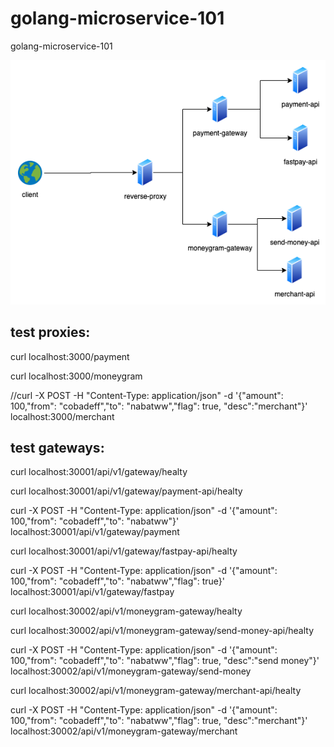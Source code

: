 # golang-microservice-101
golang-microservice-101

![alt text](https://raw.githubusercontent.com/SerhatSelim/golang-microservice-101/main/go_microservice_101.drawio.png)


## test proxies:
curl localhost:3000/payment

curl localhost:3000/moneygram

//curl -X POST -H "Content-Type: application/json"  -d '{"amount": 100,"from": "cobadeff","to": "nabatww","flag": true, "desc":"merchant"}' localhost:3000/merchant

## test gateways:
curl localhost:30001/api/v1/gateway/healty

curl localhost:30001/api/v1/gateway/payment-api/healty

curl -X POST -H "Content-Type: application/json"  -d '{"amount": 100,"from": "cobadeff","to": "nabatww"}' localhost:30001/api/v1/gateway/payment

curl localhost:30001/api/v1/gateway/fastpay-api/healty

curl -X POST -H "Content-Type: application/json"  -d '{"amount": 100,"from": "cobadeff","to": "nabatww","flag": true}' localhost:30001/api/v1/gateway/fastpay

curl localhost:30002/api/v1/moneygram-gateway/healty

curl localhost:30002/api/v1/moneygram-gateway/send-money-api/healty

curl -X POST -H "Content-Type: application/json"  -d '{"amount": 100,"from": "cobadeff","to": "nabatww","flag": true, "desc":"send money"}' localhost:30002/api/v1/moneygram-gateway/send-money

curl localhost:30002/api/v1/moneygram-gateway/merchant-api/healty

curl -X POST -H "Content-Type: application/json"  -d '{"amount": 100,"from": "cobadeff","to": "nabatww","flag": true, "desc":"merchant"}' localhost:30002/api/v1/moneygram-gateway/merchant
